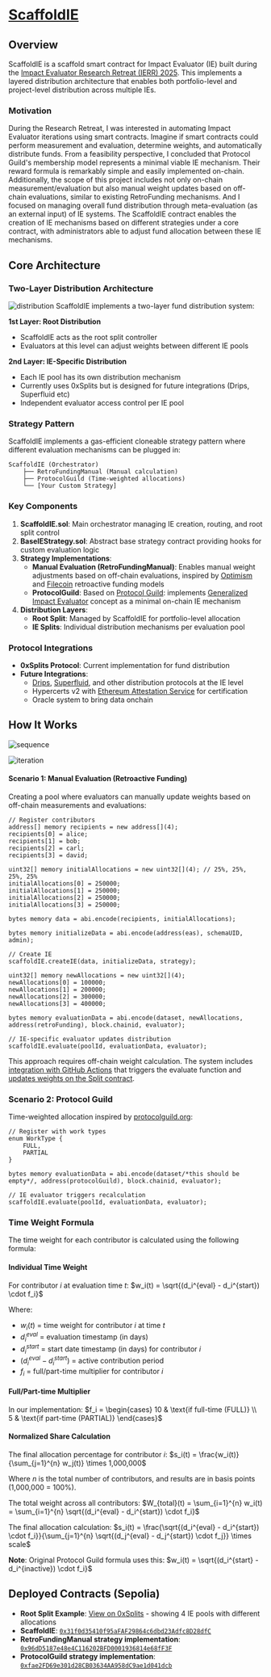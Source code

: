 # [ScaffoldIE](https://github.com/tnkshuuhei/scaffold-ie)

## Overview

ScaffoldIE is a scaffold smart contract for Impact Evaluator (IE) built during the [Impact Evaluator Research Retreat (IERR) 2025](https://www.researchretreat.org/ierr-2025/). This implements a layered distribution architecture that enables both portfolio-level and project-level distribution across multiple IEs.

### Motivation

During the Research Retreat, I was interested in automating Impact Evaluator iterations using smart contracts. Imagine if smart contracts could perform measurement and evaluation, determine weights, and automatically distribute funds. From a feasibility perspective, I concluded that Protocol Guild's membership model represents a minimal viable IE mechanism. Their reward formula is remarkably simple and easily implemented on-chain. Additionally, the scope of this project includes not only on-chain measurement/evaluation but also manual weight updates based on off-chain evaluations, similar to existing RetroFunding mechanisms. And I focused on managing overall fund distribution through meta-evaluation (as an external input) of IE systems. The ScaffoldIE contract enables the creation of IE mechanisms based on different strategies under a core contract, with administrators able to adjust fund allocation between these IE mechanisms.

## Core Architecture

### Two-Layer Distribution Architecture

![distribution](https://hackmd.io/_uploads/H1OdyzX_xe.png)
ScaffoldIE implements a two-layer fund distribution system:

**1st Layer: Root Distribution**

- ScaffoldIE acts as the root split controller
- Evaluators at this level can adjust weights between different IE pools

**2nd Layer: IE-Specific Distribution**

- Each IE pool has its own distribution mechanism
- Currently uses 0xSplits but is designed for future integrations (Drips, Superfluid etc)
- Independent evaluator access control per IE pool

### Strategy Pattern

ScaffoldIE implements a gas-efficient cloneable strategy pattern where different evaluation mechanisms can be plugged in:

```
ScaffoldIE (Orchestrator)
    ├── RetroFundingManual (Manual calculation)
    ├── ProtocolGuild (Time-weighted allocations)
    └── [Your Custom Strategy]
```

### Key Components

1. **ScaffoldIE.sol**: Main orchestrator managing IE creation, routing, and root split control
2. **BaseIEStrategy.sol**: Abstract base strategy contract providing hooks for custom evaluation logic
3. **Strategy Implementations**:
   - **Manual Evaluation (RetroFundingManual)**: Enables manual weight adjustments based on off-chain evaluations, inspired by [Optimism](https://optimism.io) and [Filecoin](https://filecoin.io) retroactive funding models
   - **ProtocolGuild**: Based on [Protocol Guild](https://protocolguild.org): implements [Generalized Impact Evaluator](https://research.protocol.ai/publications/generalized-impact-evaluators/ngwhitepaper2.pdf) concept as a minimal on-chain IE mechanism
4. **Distribution Layers**:
   - **Root Split**: Managed by ScaffoldIE for portfolio-level allocation
   - **IE Splits**: Individual distribution mechanisms per evaluation pool

### Protocol Integrations

- **0xSplits Protocol**: Current implementation for fund distribution
- **Future Integrations**:
  - [Drips](https://drips.network), [Superfluid](https://superfluid.finance), and other distribution protocols at the IE level
  - Hypercerts v2 with [Ethereum Attestation Service](https://attest.org) for certification
  - Oracle system to bring data onchain

## How It Works

![sequence](https://hackmd.io/_uploads/HyOdLyQuxx.png)

![iteration](https://hackmd.io/_uploads/S1u_Ikmdel.png)

#### Scenario 1: Manual Evaluation (Retroactive Funding)

Creating a pool where evaluators can manually update weights based on off-chain measurements and evaluations:

```solidity
// Register contributors
address[] memory recipients = new address[](4);
recipients[0] = alice;
recipients[1] = bob;
recipients[2] = carl;
recipients[3] = david;

uint32[] memory initialAllocations = new uint32[](4); // 25%, 25%, 25%, 25%
initialAllocations[0] = 250000;
initialAllocations[1] = 250000;
initialAllocations[2] = 250000;
initialAllocations[3] = 250000;

bytes memory data = abi.encode(recipients, initialAllocations);

bytes memory initializeData = abi.encode(address(eas), schemaUID, admin);

// Create IE
scaffoldIE.createIE(data, initializeData, strategy);

uint32[] memory newAllocations = new uint32[](4);
newAllocations[0] = 100000;
newAllocations[1] = 200000;
newAllocations[2] = 300000;
newAllocations[3] = 400000;

bytes memory evaluationData = abi.encode(dataset, newAllocations, address(retroFunding), block.chainid, evaluator);

// IE-specific evaluator updates distribution
scaffoldIE.evaluate(poolId, evaluationData, evaluator);
```

This approach requires off-chain weight calculation.
The system includes [integration with GitHub Actions](https://github.com/tnkshuuhei/scaffold-ie/actions/runs/16822751416) that triggers the evaluate function and [updates weights on the Split contract](https://app.splits.org/accounts/0xBC45cB7D86b2b32D2de0B22195Cdb71daa7b2faa/?chainId=11155111).

### Scenario 2: Protocol Guild

Time-weighted allocation inspired by [protocolguild.org](https://protocolguild.org):

```solidity
// Register with work types
enum WorkType {
    FULL,
    PARTIAL
}

bytes memory evaluationData = abi.encode(dataset/*this should be empty*/, address(protocolGuild), block.chainid, evaluator);

// IE evaluator triggers recalculation
scaffoldIE.evaluate(poolId, evaluationData, evaluator);
```

### Time Weight Formula

The time weight for each contributor is calculated using the following formula:

#### Individual Time Weight

For contributor $i$ at evaluation time $t$:
$w_i(t) = \sqrt{(d_i^{eval} - d_i^{start}) \cdot f_i}$

Where:

- $w_i(t)$ = time weight for contributor $i$ at time $t$
- $d_i^{eval}$ = evaluation timestamp (in days)
- $d_i^{start}$ = start date timestamp (in days) for contributor $i$
- $(d_i^{eval} - d_i^{start})$ = active contribution period
- $f_i$ = full/part-time multiplier for contributor $i$

#### Full/Part-time Multiplier

In our implementation:
$f_i = \begin{cases}
10 & \text{if full-time (FULL)} \\
5 & \text{if part-time (PARTIAL)}
\end{cases}$

#### Normalized Share Calculation

The final allocation percentage for contributor $i$:
$s_i(t) = \frac{w_i(t)}{\sum_{j=1}^{n} w_j(t)} \times 1,000,000$

Where $n$ is the total number of contributors, and results are in basis points (1,000,000 = 100%).

The total weight across all contributors:
$W_{total}(t) = \sum_{i=1}^{n} w_i(t) = \sum_{i=1}^{n} \sqrt{(d_i^{eval} - d_i^{start}) \cdot f_i}$

The final allocation calculation:
$s_i(t) = \frac{\sqrt{(d_i^{eval} - d_i^{start}) \cdot f_i}}{\sum_{j=1}^{n} \sqrt{(d_j^{eval} - d_j^{start}) \cdot f_j}} \times scale$

**Note**: Original Protocol Guild formula uses this:
$w_i(t) = \sqrt{(d_i^{start} - d_i^{inactive}) \cdot f_i}$

## Deployed Contracts (Sepolia)

- **Root Split Example**: [View on 0xSplits](https://app.splits.org/accounts/0x159F16726970a8E2067318A1bD0177029C0886A3/?chainId=11155111) - showing 4 IE pools with different allocations
- **ScaffoldIE**: [`0x31f0d35410f95aFAF29864c6dbd23Adfc8D28dfC`](https://sepolia.etherscan.io/address/0x31f0d35410f95aFAF29864c6dbd23Adfc8D28dfC)
- **RetroFundingManual strategy implementation**: [`0x96dD5187e48e4C116202BFD0001936814e68fF3F`](https://sepolia.etherscan.io/address/0x96dD5187e48e4C116202BFD0001936814e68fF3F)
- **ProtocolGuild strategy implementation**: [`0xfae2FD69e301d28CB03634AA958dC9ae1d041dcb`](https://sepolia.etherscan.io/address/0xfae2FD69e301d28CB03634AA958dC9ae1d041dcb)
